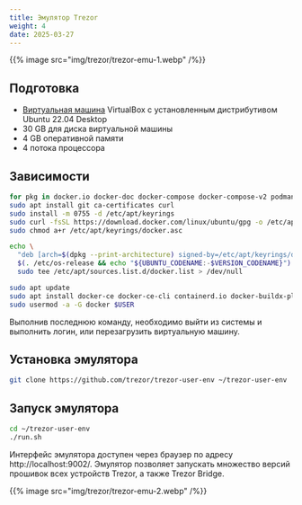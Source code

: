 ```yaml
---
title: Эмулятор Trezor
weight: 4
date: 2025-03-27
---
```


{{% image src="img/trezor/trezor-emu-1.webp" /%}}

## Подготовка

- [Виртуальная машина](linux/virtualbox) VirtualBox с установленным дистрибутивом Ubuntu 22.04 Desktop
- 30 GB для диска виртуальной машины
- 4 GB оперативной памяти
- 4 потока процессора

## Зависимости

```bash
for pkg in docker.io docker-doc docker-compose docker-compose-v2 podman-docker containerd runc; do sudo apt-get remove $pkg; done
sudo apt install git ca-certificates curl
sudo install -m 0755 -d /etc/apt/keyrings
sudo curl -fsSL https://download.docker.com/linux/ubuntu/gpg -o /etc/apt/keyrings/docker.asc
sudo chmod a+r /etc/apt/keyrings/docker.asc

echo \
  "deb [arch=$(dpkg --print-architecture) signed-by=/etc/apt/keyrings/docker.asc] https://download.docker.com/linux/ubuntu \
  $(. /etc/os-release && echo "${UBUNTU_CODENAME:-$VERSION_CODENAME}") stable" | \
  sudo tee /etc/apt/sources.list.d/docker.list > /dev/null

sudo apt update
sudo apt install docker-ce docker-ce-cli containerd.io docker-buildx-plugin docker-compose-plugin
sudo usermod -a -G docker $USER
```

Выполнив последнюю команду, необходимо выйти из системы и выполнить логин, или перезагрузить виртуальную машину.

## Установка эмулятора

```bash
git clone https://github.com/trezor/trezor-user-env ~/trezor-user-env
```

## Запуск эмулятора

```bash
cd ~/trezor-user-env
./run.sh
```

Интерфейс эмулятора доступен через браузер по адресу http://localhost:9002/. Эмулятор позволяет запускать множество версий прошивок всех устройств Trezor, а также Trezor Bridge.

{{% image src="img/trezor/trezor-emu-2.webp" /%}}